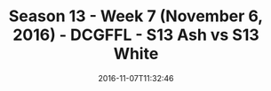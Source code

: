 ---
title: Season 13 - Week 7 (November 6, 2016) - DCGFFL - S13 Ash vs S13 White
teams-score:
- team: _teams/s13-ash.md
  score: 27
- team: _teams/s13-white.md
  score: 13
mvp: B. Benjamin (Ash); L. Womack (White)
game-ball: C. Arnold (Ash); M. Murtaugh (White)
sportsperson: ''
season: 13
week: 7
date: '2016-11-07T11:32:46'
pageid: season-13-week-7-november-6-2016-4808-vs-4830
---